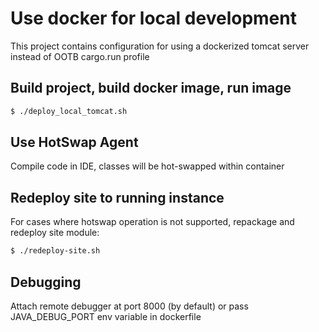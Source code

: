 # Use docker for local development
This project contains configuration for using a dockerized tomcat server instead 
 of OOTB cargo.run profile
 
 ## Build project, build docker image, run image
 ```bash
 $ ./deploy_local_tomcat.sh
 ```
 
 ## Use HotSwap Agent
 Compile code in IDE, classes will be hot-swapped within container
 
 ## Redeploy site to running instance
 For cases where hotswap operation is not supported, repackage and redeploy site module:
 
 ```bash
 $ ./redeploy-site.sh
 ```
 
 ## Debugging
 
 Attach remote debugger at port 8000 (by default) or pass JAVA_DEBUG_PORT env variable in dockerfile